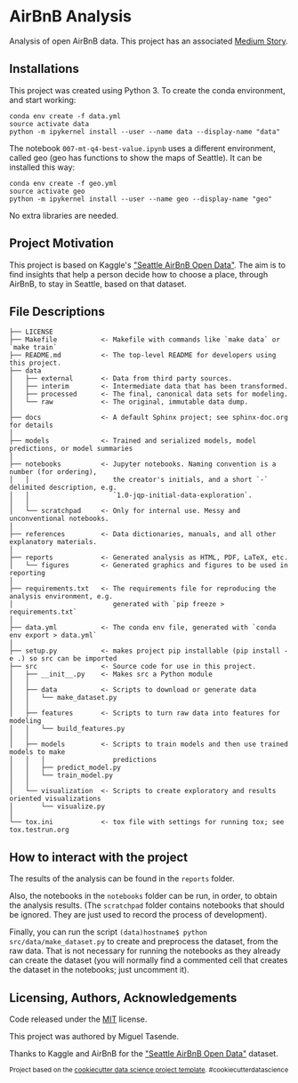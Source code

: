 # AirBnB Analysis
Analysis of open AirBnB data. This project has an associated [Medium Story](https://medium.com/@miguel.tasende/this-data-will-make-you-enjoy-the-best-airbnb-vacations-of-your-life-47858d00895e).

## Installations
This project was created using Python 3. To create the conda environment, and start working:
```
conda env create -f data.yml
source activate data
python -m ipykernel install --user --name data --display-name "data"
```
The notebook `007-mt-q4-best-value.ipynb` uses a different environment, called geo
(geo has functions to show the maps of Seattle). It can be installed this way:
```
conda env create -f geo.yml
source activate geo
python -m ipykernel install --user --name geo --display-name "geo"
```
No extra libraries are needed.

## Project Motivation
This project is based on Kaggle's ["Seattle AirBnB Open Data"](https://www.kaggle.com/airbnb/seattle). The aim is to find insights that help a person decide how to choose a place, through AirBnB, to stay in Seattle, based on that dataset.

## File Descriptions

    ├── LICENSE
    ├── Makefile           <- Makefile with commands like `make data` or `make train`
    ├── README.md          <- The top-level README for developers using this project.
    ├── data
    │   ├── external       <- Data from third party sources.
    │   ├── interim        <- Intermediate data that has been transformed.
    │   ├── processed      <- The final, canonical data sets for modeling.
    │   └── raw            <- The original, immutable data dump.
    │
    ├── docs               <- A default Sphinx project; see sphinx-doc.org for details
    │
    ├── models             <- Trained and serialized models, model predictions, or model summaries
    │
    ├── notebooks          <- Jupyter notebooks. Naming convention is a number (for ordering),
    │   │                     the creator's initials, and a short `-` delimited description, e.g.
    │   │                     `1.0-jqp-initial-data-exploration`.
    │   │
    │   └── scratchpad     <- Only for internal use. Messy and unconventional notebooks.
    │
    ├── references         <- Data dictionaries, manuals, and all other explanatory materials.
    │
    ├── reports            <- Generated analysis as HTML, PDF, LaTeX, etc.
    │   └── figures        <- Generated graphics and figures to be used in reporting
    │
    ├── requirements.txt   <- The requirements file for reproducing the analysis environment, e.g.
    │                         generated with `pip freeze > requirements.txt`
    │
    ├── data.yml           <- The conda env file, generated with `conda env export > data.yml`
    │
    ├── setup.py           <- makes project pip installable (pip install -e .) so src can be imported
    ├── src                <- Source code for use in this project.
    │   ├── __init__.py    <- Makes src a Python module
    │   │
    │   ├── data           <- Scripts to download or generate data
    │   │   └── make_dataset.py
    │   │
    │   ├── features       <- Scripts to turn raw data into features for modeling
    │   │   └── build_features.py
    │   │
    │   ├── models         <- Scripts to train models and then use trained models to make
    │   │   │                 predictions
    │   │   ├── predict_model.py
    │   │   └── train_model.py
    │   │
    │   └── visualization  <- Scripts to create exploratory and results oriented visualizations
    │       └── visualize.py
    │
    └── tox.ini            <- tox file with settings for running tox; see tox.testrun.org


## How to interact with the project
The results of the analysis can be found in the `reports` folder.

Also, the notebooks in the `notebooks` folder can be run, in order, to obtain the analysis results. (The `scratchpad` folder contains notebooks that should be ignored. They are just used to record the process of development).

Finally, you can run the script `(data)hostname$ python src/data/make_dataset.py` to create and preprocess the dataset, from the raw data. That is not necessary for running the notebooks as they already can create the dataset (you will normally find a commented cell that creates the dataset in the notebooks; just uncomment it).


## Licensing, Authors, Acknowledgements
Code released under the [MIT](https://github.com/mtasende/airbnb-analysis/blob/master/LICENSE) license.

This project was authored by Miguel Tasende.

Thanks to Kaggle and AirBnB for the ["Seattle AirBnB Open Data"](https://www.kaggle.com/airbnb/seattle) dataset.

<p><small>Project based on the <a target="_blank" href="https://drivendata.github.io/cookiecutter-data-science/">cookiecutter data science project template</a>. #cookiecutterdatascience</small></p>
